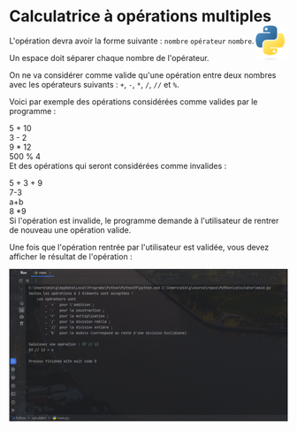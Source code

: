 # **Calculatrice à opérations multiples**  <a href="../../"><img align="right" src="../../src/images/Python-logo-notext.svg" alt="Python" title="Phthon" widht="auto" height="64px"></a>

L'opération devra avoir la forme suivante : `nombre` `opérateur` `nombre`.

Un espace doit séparer chaque nombre de l'opérateur.

On ne va considérer comme valide qu'une opération entre deux nombres avec les opérateurs suivants : `+`, `-`, `*`, `/`, `//` et `%`.

Voici par exemple des opérations considérées comme valides par le programme :

5 + 10  
3 - 2  
9 * 12  
500 % 4  
Et des opérations qui seront considérées comme invalides :

5 + 3 + 9  
7-3  
a+b  
8 *9  
Si l'opération est invalide, le programme demande à l'utilisateur de rentrer de nouveau une opération valide.

Une fois que l'opération rentrée par l'utilisateur est validée, vous devez afficher le résultat de l'opération :

![Calculatrice](../../src/screenshots/calculator.png)